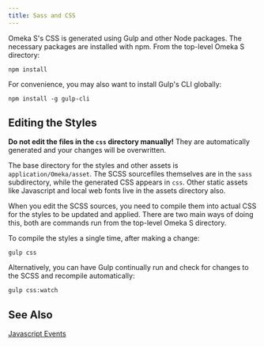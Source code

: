 ```yaml
---
title: Sass and CSS
---
```



Omeka S's CSS is generated using Gulp and other Node packages. The necessary packages are installed with npm. From the top-level Omeka S directory:

```
npm install
```

For convenience, you may also want to install Gulp's CLI globally:

```
npm install -g gulp-cli
```

## Editing the Styles

**Do not edit the files in the `css` directory manually!** They are automatically generated and your changes will be overwritten. 

The base directory for the styles and other assets is `application/Omeka/asset`. The SCSS sourcefiles themselves are in the `sass` subdirectory, while the generated CSS appears in `css`. Other static assets like Javascript and local web fonts live in the assets directory also.

When you edit the SCSS sources, you need to compile them into actual CSS for the styles to be updated and applied. There are two main ways of doing this, both are commands run from the top-level Omeka S directory.

To compile the styles a single time, after making a change:

```
gulp css
```

Alternatively, you can have Gulp continually run and check for changes to the SCSS and recompile automatically:

```
gulp css:watch
```

## See Also

[Javascript Events](../reference/javascript_events.md)







